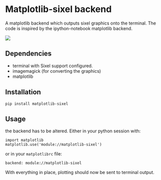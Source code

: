 Matplotlib-sixel backend
========================

A matplotlib backend which outputs sixel graphics onto the terminal.
The code is inspired by the ipython-notebook matplotlib backend.

![](./demo.gif)

Dependencies
------------

* terminal with Sixel support configured.
* imagemagick (for converting the graphics)
* matplotlib

Installation
-------------

    pip install matplotlib-sixel

Usage
-----

the backend has to be altered. Either in your python session with:

    import matplotlib
    matplotlib.use('module://matplotlib-sixel')

or in your `matplotlibrc` file:

    backend: module://matplotlib-sixel

With everything in place, plotting should now be sent to terminal output.
